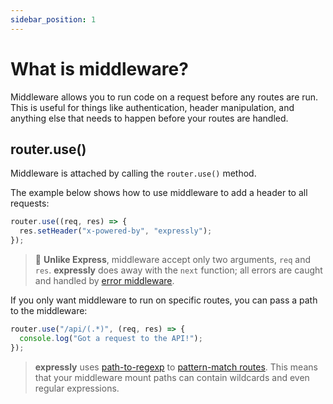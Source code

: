 ```yaml
---
sidebar_position: 1
---
```


# What is middleware?

Middleware allows you to run code on a request before any routes are run. This is useful for things like authentication, header manipulation, and anything else that needs to happen before your routes are handled. 

## router.use()

Middleware is attached by calling the `router.use()` method.

The example below shows how to use middleware to add a header to all requests:

```javascript
router.use((req, res) => {
  res.setHeader("x-powered-by", "expressly");
});
```

> 🚨 **Unlike Express**, middleware accept only two arguments, `req` and `res`. **expressly** does away with the `next` function; all errors are caught and handled by [error middleware](error-middleware.md). 

If you only want middleware to run on specific routes, you can pass a path to the middleware:

```javascript
router.use("/api/(.*)", (req, res) => {
  console.log("Got a request to the API!");
});
```

> **expressly** uses [path-to-regexp](https://www.npmjs.com/package/path-to-regexp) to [pattern-match routes](../routing.md#route-matching). This means that your middleware mount paths can contain wildcards and even regular expressions. 
